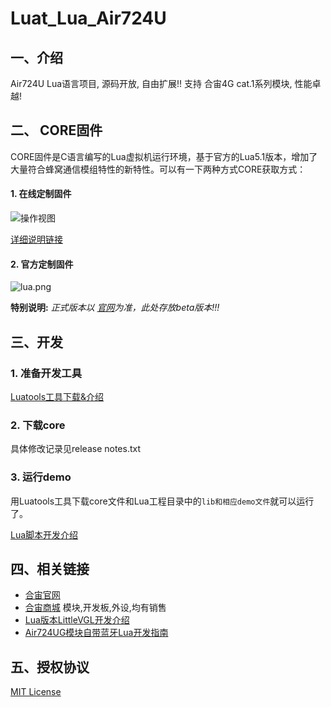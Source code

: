 # Luat_Lua_Air724U

## 一、介绍

Air724U Lua语言项目, 源码开放, 自由扩展!! 支持 合宙4G cat.1系列模块, 性能卓越!


## 二、 CORE固件
CORE固件是C语言编写的Lua虚拟机运行环境，基于官方的Lua5.1版本，增加了大量符合蜂窝通信模组特性的新特性。可以有一下两种方式CORE获取方式：
#### 1. 在线定制固件

![操作视图](http://openluat-luatcommunity.oss-cn-hangzhou.aliyuncs.com/images/20210316115526954_QQ图片20210316115519.png "操作视图")

[详细说明链接](http://doc.openluat.com/detail_article/50/2716)

#### 2. 官方定制固件

![](http://openluat-luatcommunity.oss-cn-hangzhou.aliyuncs.com/images/20201212174959751_QQ%E5%9B%BE%E7%89%8720201212174707.png "lua.png")

**特别说明:**
 _正式版本以 [官网](http://doc.openluat.com/article/1334/0#13core_66)为准，此处存放beta版本!!!_  


## 三、开发

### 1. 准备开发工具

[Luatools工具下载&介绍](https://wiki.openluat.com/doc/tools/)

### 2. 下载core

具体修改记录见release notes.txt

### 3. 运行demo

用Luatools工具下载core文件和Lua工程目录中的`lib和相应demo文件`就可以运行了。

[Lua脚本开发介绍](https://wiki.openluat.com/doc/luatGuide/#lua)

## 四、相关链接

* [合宙官网](http://www.openluat.com)
* [合宙商城](http://m.openluat.com) 模块,开发板,外设,均有销售
* [Lua版本LittleVGL开发介绍](http://doc.openluat.com/article/1246/0)
* [Air724UG模块自带蓝牙Lua开发指南](http://doc.openluat.com/article/1598/0)

## 五、授权协议

[MIT License](LICENSE)
